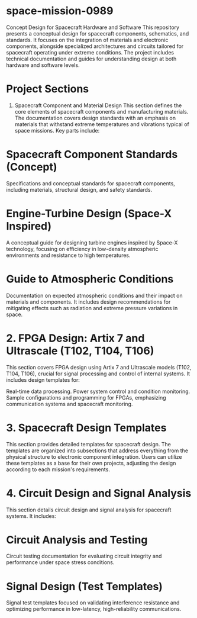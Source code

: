 # space-mission-0989
Concept Design for Spacecraft Hardware and Software
This repository presents a conceptual design for spacecraft components, schematics, and standards. It focuses on the integration of materials and electronic components, alongside specialized architectures and circuits tailored for spacecraft operating under extreme conditions. The project includes technical documentation and guides for understanding design at both hardware and software levels.

# Project Sections
1. Spacecraft Component and Material Design
This section defines the core elements of spacecraft components and manufacturing materials. The documentation covers design standards with an emphasis on materials that withstand extreme temperatures and vibrations typical of space missions. Key parts include:

# Spacecraft Component Standards (Concept)
Specifications and conceptual standards for spacecraft components, including materials, structural design, and safety standards.

# Engine-Turbine Design (Space-X Inspired)
A conceptual guide for designing turbine engines inspired by Space-X technology, focusing on efficiency in low-density atmospheric environments and resistance to high temperatures.

# Guide to Atmospheric Conditions
Documentation on expected atmospheric conditions and their impact on materials and components. It includes design recommendations for mitigating effects such as radiation and extreme pressure variations in space.

# 2. FPGA Design: Artix 7 and Ultrascale (T102, T104, T106)
This section covers FPGA design using Artix 7 and Ultrascale models (T102, T104, T106), crucial for signal processing and control of internal systems. It includes design templates for:

Real-time data processing.
Power system control and condition monitoring.
Sample configurations and programming for FPGAs, emphasizing communication systems and spacecraft monitoring.

# 3. Spacecraft Design Templates
This section provides detailed templates for spacecraft design. The templates are organized into subsections that address everything from the physical structure to electronic component integration. Users can utilize these templates as a base for their own projects, adjusting the design according to each mission's requirements.

# 4. Circuit Design and Signal Analysis
This section details circuit design and signal analysis for spacecraft systems. It includes:

# Circuit Analysis and Testing
Circuit testing documentation for evaluating circuit integrity and performance under space stress conditions.

# Signal Design (Test Templates)
Signal test templates focused on validating interference resistance and optimizing performance in low-latency, high-reliability communications.


